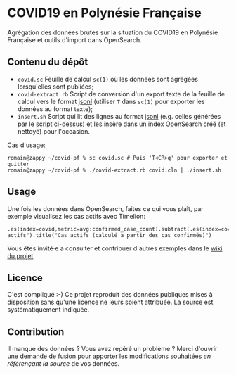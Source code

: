 # COVID19 en Polynésie Française

Agrégation des données brutes sur la situation du COVID19 en Polynésie Française et outils d'import dans OpenSearch.

## Contenu du dépôt

* `covid.sc` Feuille de calcul `sc(1)` où les données sont agrégées lorsqu'elles sont publiées;
* `covid-extract.rb` Script de conversion d'un export texte de la feuille de calcul vers le format [jsonl] (utiliser `T` dans `sc(1)` pour exporter les données au format texte);
* `insert.sh` Script qui lit des lignes au format [jsonl] (e.g. celles générées par le script ci-dessus) et les insère dans un index OpenSearch créé (et nettoyé) pour l'occasion.

Cas d'usage:

```sh-session
romain@zappy ~/covid-pf % sc covid.sc # Puis 'T<CR>q' pour exporter et quitter
romain@zappy ~/covid-pf % ./covid-extract.rb covid.cln | ./insert.sh
```

## Usage

Une fois les données dans OpenSearch, faites ce qui vous plaît, par exemple visualisez les cas actifs avec Timelion:

```
.es(index=covid,metric=avg:confirmed_case_count).subtract(.es(index=covid,metric=avg:confirmed_case_count,offset="-7d")).points().label("Cas actifs").title("Cas actifs (calculé à partir des cas confirmés)")
```

Vous êtes invité·e a consulter et contribuer d'autres exemples dans le [wiki du projet].

## Licence

C'est compliqué :-) Ce projet reproduit des données publiques mises à disposition sans qu'une licence ne leurs soient attribuée.  La source est systématiquement indiquée.

## Contribution

Il manque des données ?  Vous avez repéré un problème ?  Merci d'ouvrir une demande de fusion pour apporter les modifications souhaitées *en référençant la source* de vos données.

[jsonl]: https://jsonlines.org/
[wiki du projet]: https://github.com/smortex/covid-pf/wiki
